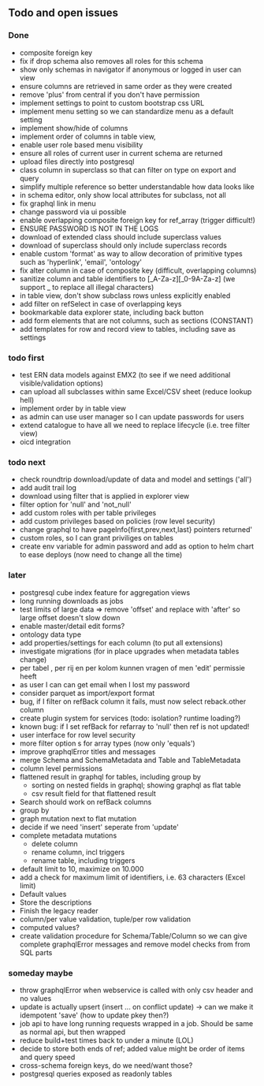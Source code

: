 ## Todo and open issues

### Done

* composite foreign key
* fix if drop schema also removes all roles for this schema
* show only schemas in navigator if anonymous or logged in user can view
* ensure columns are retrieved in same order as they were created
* remove 'plus' from central if you don't have permission
* implement settings to point to custom bootstrap css URL
* implement menu setting so we can standardize menu as a default setting
* implement show/hide of columns
* implement order of columns in table view,
* enable user role based menu visibility
* ensure all roles of current user in current schema are returned
* upload files directly into postgresql
* class column in superclass so that can filter on type on export and query
* simplify multiple reference so better understandable how data looks like
* in schema editor, only show local attributes for subclass, not all
* fix graphql link in menu
* change password via ui possible
* enable overlapping composite foreign key for ref_array (trigger difficult!)
* ENSURE PASSWORD IS NOT IN THE LOGS
* download of extended class should include superclass values
* download of superclass should only include superclass records
* enable custom 'format' as way to allow decoration of primitive types such as 'hyperlink', 'email', 'ontology'
* fix alter column in case of composite key (difficult, overlapping columns)
* sanitize column and table identifiers to [_A-Za-z][_0-9A-Za-z] (we support _ to replace all illegal characters)
* in table view, don't show subclass rows unless explicitly enabled
* add filter on refSelect in case of overlapping keys
* bookmarkable data explorer state, including back button
* add form elements that are not columns, such as sections (CONSTANT)
* add templates for row and record view to tables, including save as settings

### todo first

* test ERN data models against EMX2 (to see if we need additional visible/validation options)
* can upload all subclasses within same Excel/CSV sheet (reduce lookup hell)
* implement order by in table view
* as admin can use user manager so I can update passwords for users
* extend catalogue to have all we need to replace lifecycle (i.e. tree filter view)
* oicd integration

### todo next

* check roundtrip download/update of data and model and settings ('all')
* add audit trail log
* download using filter that is applied in explorer view
* filter option for 'null' and 'not_null'
* add custom roles with per table privileges
* add custom privileges based on policies (row level security)
* change graphql to have pageInfo{first,prev,next,last} pointers returned'
* custom roles, so I can grant priviliges on tables
* create env variable for admin password and add as option to helm chart to ease deploys (now need to change all the
  time)

### later

* postgresql cube index feature for aggregation views
* long running downloads as jobs
* test limits of large data => remove 'offset' and replace with 'after' so large offset doesn't slow down
* enable master/detail edit forms?
* ontology data type
* add properties/settings for each column (to put all extensions)
* investigate migrations (for in place upgrades when metadata tables change)
* per tabel , per rij en per kolom kunnen vragen of men 'edit' permissie heeft
* as user I can can get email when I lost my password
* consider parquet as import/export format
* bug, if I filter on refBack column it fails, must now select reback.other column
* create plugin system for services (todo: isolation? runtime loading?)
* known bug: if I set refBack for refarray to 'null' then ref is not updated!
* user interface for row level security
* more filter option s for array types (now only 'equals')
* improve graphqlError titles and messages
* merge Schema and SchemaMetadata and Table and TableMetadata
* column level permissions
* flattened result in graphql for tables, including group by
    * sorting on nested fields in graphql; showing graphql as flat table
    * csv result field for that flattened result
* Search should work on refBack columns
* group by
* graph mutation next to flat mutation
* decide if we need 'insert' seperate from 'update'
* complete metadata mutations
    * delete column
    * rename column, incl triggers
    * rename table, including triggers
* default limit to 10, maximize on 10.000
* add a check for maximum limit of identifiers, i.e. 63 characters (Excel limit)
* Default values
* Store the descriptions
* Finish the legacy reader
* column/per value validation, tuple/per row validation
* computed values?
* create validation procedure for Schema/Table/Column so we can give complete graphqlError messages and remove model
  checks from from SQL parts

### someday maybe

* throw graphqlError when webservice is called with only csv header and no values
* update is actually upsert (insert ... on conflict update) -> can we make it idempotent 'save' (how to update pkey
  then?)
* job api to have long running requests wrapped in a job. Should be same as normal api, but then wrapped
* reduce build+test times back to under a minute (LOL)
* decide to store both ends of ref; added value might be order of items and query speed
* cross-schema foreign keys, do we need/want those?
* postgresql queries exposed as readonly tables